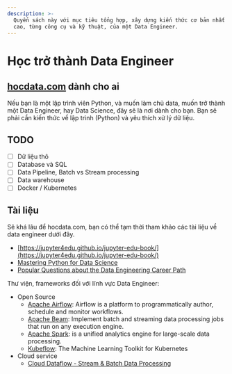 ```yaml
---
description: >-
  Quyển sách này với mục tiêu tổng hợp, xây dựng kiến thức cơ bản nhất đến nâng
  cao, từng công cụ và kỹ thuật, của một Data Engineer.
---
```


# Học trở thành Data Engineer

## [hocdata.com](https://hocdata.com) dành cho ai

Nếu bạn là một lập trình viên Python, và muốn làm chủ data, muốn trở thành một Data Engineer, hay Data Science, đây sẽ là nơi dành cho bạn. Bạn sẽ phải cần kiến thức về lập trình \(Python\) và yêu thích xử lý dữ liệu.

## TODO

* [ ] Dữ liệu thô
* [ ] Database và SQL
* [ ] Data Pipeline, Batch vs Stream processing
* [ ] Data warehouse
* [ ] Docker / Kubernetes

## Tài liệu

Sẽ khá lâu để hocdata.com, bạn có thể tạm thời tham khảo các tài liệu về data engineer dưới đây.

* [https://jupyter4edu.github.io/jupyter-edu-book/](https://jupyter4edu.github.io/jupyter-edu-book/)
* [Mastering Python for Data Science](http://nuovolabs.fauser.edu/~valeria/materiale-didattico/python/Packt.Mastering.Aug.2015.ISBN.1784390151.pdf)
* [Popular Questions about the Data Engineering Career Path](https://blog.k2datascience.com/popular-questions-about-the-data-engineering-career-path-100a4b6297e2)

Thư viện, frameworks đối với lĩnh vực Data Engineer:

* Open Source
  * [Apache Airflow](https://airflow.apache.org/): Airflow is a platform to programmatically author, schedule and monitor workflows.
  * [Apache Beam](https://beam.apache.org/): Implement batch and streaming data processing jobs that run on any execution engine.
  * [Apache Spark](https://spark.apache.org/): is a unified analytics engine for large-scale data processing.
  * [Kubeflow](https://www.kubeflow.org/): The Machine Learning Toolkit for Kubernetes
* Cloud service
  * [Cloud Dataflow - Stream & Batch Data Processing](https://cloud.google.com/dataflow/)



